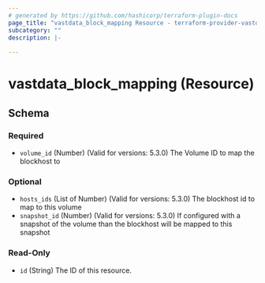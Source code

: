 ```yaml
---
# generated by https://github.com/hashicorp/terraform-plugin-docs
page_title: "vastdata_block_mapping Resource - terraform-provider-vastdata"
subcategory: ""
description: |-
  
---
```


# vastdata_block_mapping (Resource)





<!-- schema generated by tfplugindocs -->
## Schema

### Required

- `volume_id` (Number) (Valid for versions: 5.3.0) The Volume ID to map the blockhost to

### Optional

- `hosts_ids` (List of Number) (Valid for versions: 5.3.0) The blockhost id to map to this volume
- `snapshot_id` (Number) (Valid for versions: 5.3.0) If configured with a snapshot of the volume than the blockhost will be mapped to this snapshot

### Read-Only

- `id` (String) The ID of this resource.
